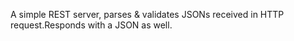 A simple REST server, parses & validates JSONs received in HTTP request.Responds with a JSON as well.
